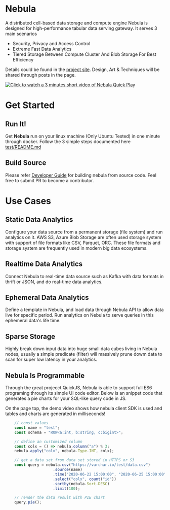 # Nebula
A distributed cell-based data storage and compute engine
Nebula is designed for high-performance tabular data serving gateway. It serves 3 main scenarios
- Security, Privacy and Access Control
- Extreme Fast Data Analytics
- Tiered Storage Between Compute Cluster And Blob Storage For Best Efficiency

Details could be found in the [project site](https://shawncao.github.io/nebula/). 
Design, Art & Techniques will be shared through posts in the page.


[![Click to watch a 3 minutes short video of Nebula Quick Play](https://img.youtube.com/vi/ZstsfiUQYOc/0.jpg)](https://youtu.be/ZstsfiUQYOc "Nebula Quick Play")


# Get Started
## Run It!
Get **Nebula** run on your linux machine (Only Ubuntu Tested) in one minute through docker.
Follow the 3 simple steps documented here [test/README.md](./test/README.md)

## Build Source
Please refer [Developer Guide](./dev.md) for building nebula from source code.
Feel free to submit PR to become a contributor.

# Use Cases
## Static Data Analytics
Configure your data source from a permanent storage (file system) and run analytics on it. 
AWS S3, Azure Blob Storage are often used storage system with support of file formats like CSV, Parquet, ORC. 
These file formats and storage system are frequently used in modern big data ecosystems.

## Realtime Data Analytics
Connect Nebula to real-time data source such as Kafka with data formats in thrift or JSON, and do real-time data analytics.

## Ephemeral Data Analytics
Define a template in Nebula, and load data through Nebula API to allow data live for specific period. 
Run analytics on Nebula to serve queries in this ephemeral data's life time.

## Sparse Storage
Highly break down input data into huge small data cubes living in Nebula nodes, usually a simple predicate (filter) will massively 
prune dowm data to scan for super low latency in your analytics.

## Nebula Is Programmable
Through the great projecct QuickJS, Nebula is able to support full ES6 programing through its simple UI code editor.
Below is an snippet code that generates a pie charts for your SQL-like query code in JS.

On the page top, the demo video shows how nebula client SDK is used and tables and charts are generated in milliseconds!

```javascript
    // const values
    const name = "test";
    const schema = "ROW<a:int, b:string, c:bigint>";

    // define an customized column
    const colx = () => nebula.column("a") % 3;
    nebula.apply("colx", nebula.Type.INT, colx);

    // get a data set from data set stored in HTTPS or S3
    const query = nebula.csv("https://varchar.io/test/data.csv")
                     .source(name)
                     .time("2020-06-22 15:00:00", "2020-06-25 15:00:00")
                     .select("colx", count("id"))
                     .sortby(nebula.Sort.DESC)
                     .limit(100);

    // render the data result with PIE chart
    query.pie();
```